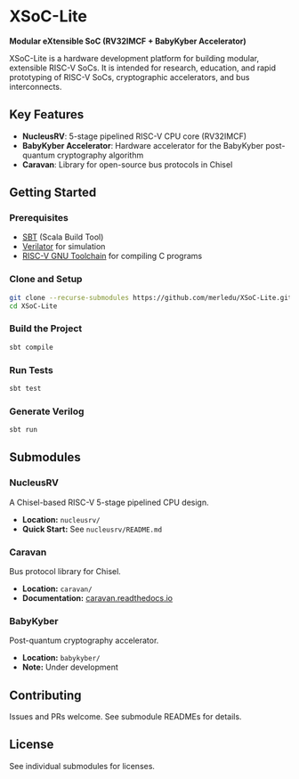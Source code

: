 
# XSoC-Lite

**Modular eXtensible SoC (RV32IMCF + BabyKyber Accelerator)**

XSoC-Lite is a hardware development platform for building modular, extensible RISC-V SoCs. It is intended for research, education, and rapid prototyping of RISC-V SoCs, cryptographic accelerators, and bus interconnects.

## Key Features

- **NucleusRV**: 5-stage pipelined RISC-V CPU core (RV32IMCF)
- **BabyKyber Accelerator**: Hardware accelerator for the BabyKyber post-quantum cryptography algorithm
- **Caravan**: Library for open-source bus protocols in Chisel

## Getting Started

### Prerequisites

- [SBT](https://www.scala-sbt.org/) (Scala Build Tool)
- [Verilator](https://verilator.org/) for simulation
- [RISC-V GNU Toolchain](https://github.com/riscv/riscv-gnu-toolchain) for compiling C programs

### Clone and Setup

```sh
git clone --recurse-submodules https://github.com/merledu/XSoC-Lite.git
cd XSoC-Lite
```

### Build the Project

```sh
sbt compile
```

### Run Tests

```sh
sbt test
```

### Generate Verilog

```sh
sbt run
```

## Submodules

### NucleusRV

A Chisel-based RISC-V 5-stage pipelined CPU design.

- **Location:** `nucleusrv/`
- **Quick Start:** See `nucleusrv/README.md`

### Caravan

Bus protocol library for Chisel.

- **Location:** `caravan/`
- **Documentation:** [caravan.readthedocs.io](https://caravan.readthedocs.io/en/latest/)

### BabyKyber

Post-quantum cryptography accelerator.

- **Location:** `babykyber/`
- **Note:** Under development

## Contributing

Issues and PRs welcome. See submodule READMEs for details.

## License

See individual submodules for licenses.
